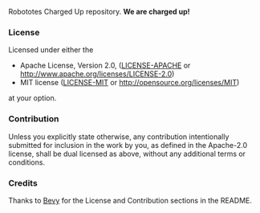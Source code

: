 Robototes Charged Up repository. **We are charged up!**

### License

Licensed under either the

- Apache License, Version 2.0, ([LICENSE-APACHE](LICENSE-APACHE) or http://www.apache.org/licenses/LICENSE-2.0)
- MIT license ([LICENSE-MIT](LICENSE-MIT) or http://opensource.org/licenses/MIT)

at your option.

### Contribution

Unless you explicitly state otherwise, any contribution intentionally submitted
for inclusion in the work by you, as defined in the Apache-2.0 license, shall be dual licensed as above, without any
additional terms or conditions.

### Credits

Thanks to [Bevy](https://github.com/bevyengine/bevy/issues/2373) for the License and Contribution sections in the README.
